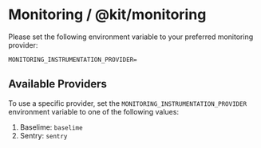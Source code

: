 # Monitoring / @kit/monitoring

Please set the following environment variable to your preferred monitoring provider:

```
MONITORING_INSTRUMENTATION_PROVIDER=
```

## Available Providers

To use a specific provider, set the `MONITORING_INSTRUMENTATION_PROVIDER` environment variable to one of the following values:

1. Baselime: `baselime`
2. Sentry: `sentry`